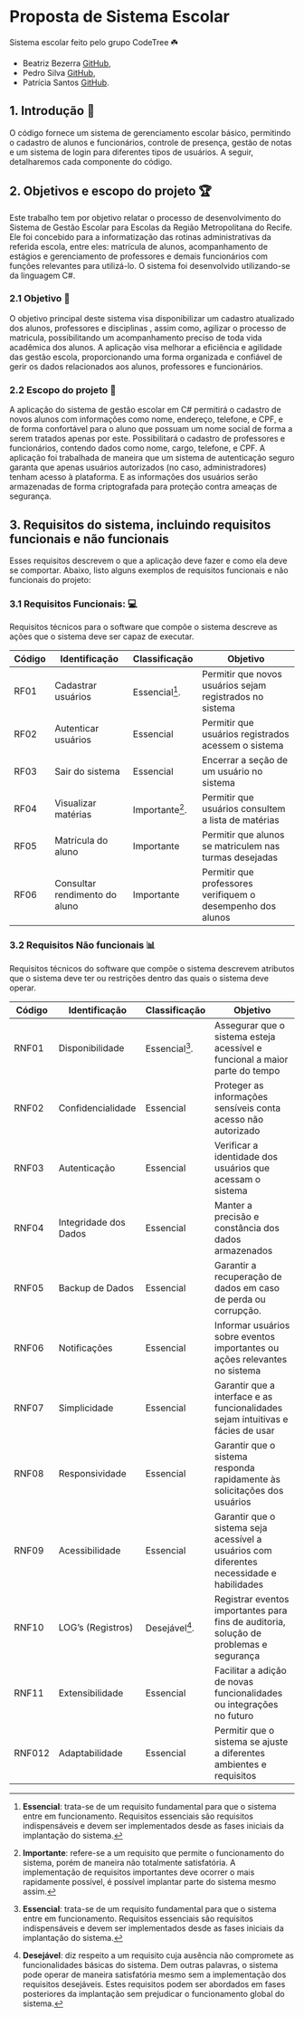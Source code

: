 # Proposta de Sistema Escolar
Sistema escolar feito pelo grupo CodeTree ☘️
- Beatriz Bezerra [GitHub](https://github.com/Trizzzb), 
- Pedro Silva [GitHub](https://github.com/PedroHSilva1),
- Patrícia Santos [GitHub](https://github.com/PatriciaNFS).

## 1. Introdução 📕
 O código fornece um sistema de gerenciamento escolar básico, permitindo o cadastro de alunos e funcionários, controle de presença, gestão de notas e um sistema de login para diferentes tipos de usuários. A seguir, detalharemos cada componente do código.

## 2.	Objetivos e escopo do projeto 🏆
 Este trabalho tem por objetivo relatar o processo de desenvolvimento do Sistema de Gestão Escolar para Escolas da Região Metropolitana do Recife. Ele foi concebido para a informatização das rotinas administrativas da referida escola, entre eles: matrícula de alunos, acompanhamento de estágios e gerenciamento de professores e demais funcionários com funções relevantes para utilizá-lo. O sistema foi desenvolvido utilizando-se da linguagem C#.

### 2.1 Objetivo 🎯
 O objetivo principal deste sistema visa disponibilizar um cadastro atualizado dos alunos, professores e disciplinas , assim como, agilizar o processo de matricula, possibilitando um acompanhamento preciso de toda vida acadêmica dos alunos. A aplicação visa melhorar a eficiência e agilidade das gestão escola, proporcionando uma forma organizada e confiável de gerir os dados relacionados aos alunos, professores e funcionários.

### 2.2 Escopo do projeto 🎯
 A aplicação do sistema de gestão escolar em C# permitirá o cadastro de novos alunos com informações como nome, endereço, telefone, e CPF, e de forma confortável para o aluno que possuam um nome social de forma a serem tratados apenas por este. Possibilitará o cadastro de professores e funcionários, contendo dados como nome, cargo, telefone, e CPF. A aplicação foi trabalhada de maneira que um sistema de autenticação seguro garanta que apenas usuários autorizados (no caso, administradores) tenham acesso à plataforma. E as informações dos usuários serão armazenadas de forma criptografada para proteção contra ameaças de segurança.

## 3.	Requisitos do sistema, incluindo requisitos funcionais e não funcionais 
 Esses requisitos descrevem o que a aplicação deve fazer e como ela deve se comportar. Abaixo, listo alguns exemplos de requisitos funcionais e não funcionais do projeto:

### 3.1	Requisitos Funcionais: 💻
 Requisitos técnicos para o software que compõe o sistema descreve as ações que o sistema deve ser capaz de executar.

| Código | Identificação | Classificação | Objetivo |
|--- |--- |--- |--- |
| RF01 | Cadastrar usuários | Essencial[^1]. | Permitir que novos usuários sejam registrados no sistema |
| RF02 | Autenticar usuários | Essencial | Permitir que usuários registrados acessem o sistema |
| RF03 | Sair do sistema | Essencial | Encerrar a seção de um usuário no sistema |
| RF04 | Visualizar matérias | Importante[^2]. | Permitir que usuários consultem a lista de matérias |
| RF05 | Matrícula do aluno | Importante | Permitir que alunos se matriculem nas turmas desejadas |
| RF06 | Consultar rendimento do aluno | Importante | Permitir que professores verifiquem o desempenho dos alunos |


### 3.2 Requisitos Não funcionais  📊
 Requisitos técnicos do software que compõe o sistema descrevem atributos que o sistema deve ter ou restrições dentro das quais o sistema deve operar.

 | Código | Identificação | Classificação | Objetivo |
 |--- |--- |--- |--- |
 | RNF01 | Disponibilidade | Essencial[^1]. | Assegurar que o sistema esteja acessível e funcional a maior parte do tempo |
 | RNF02 | Confidencialidade | Essencial | Proteger as informações sensíveis conta acesso não autorizado |
 | RNF03 | Autenticação | Essencial | Verificar a identidade dos usuários que acessam o sistema |
 | RNF04 | Integridade dos Dados | Essencial | Manter a precisão e constância dos dados armazenados |
 | RNF05 | Backup de Dados | Essencial | Garantir a recuperação de dados em caso de perda ou corrupção. |
 | RNF06 | Notificações | Essencial | Informar usuários sobre eventos importantes ou ações relevantes no sistema |
 | RNF07 | Simplicidade | Essencial | Garantir que a interface e as funcionalidades sejam intuitivas e fácies de usar |
 | RNF08 | Responsividade | Essencial | Garantir que o sistema responda rapidamente às solicitações dos usuários |
 | RNF09 | Acessibilidade | Essencial | Garantir que o sistema seja acessível a usuários com diferentes necessidade e habilidades |
 | RNF10 | LOG’s (Registros) | Desejável[^3]. | Registrar eventos importantes para fins de auditoria, solução de problemas e segurança |
 | RNF11 | Extensibilidade | Essencial | Facilitar a adição de novas funcionalidades ou integrações no futuro |
 | RNF012 | Adaptabilidade | Essencial | Permitir que o sistema se ajuste a diferentes ambientes e requisitos |

[^1]: **Essencial**: trata-se de um requisito fundamental para que o sistema entre em funcionamento. Requisitos essenciais são requisitos indispensáveis e devem ser implementados desde as fases iniciais da implantação do sistema.

[^2]: **Importante**: refere-se a um requisito que permite o funcionamento do sistema, porém de maneira não totalmente satisfatória. A implementação de requisitos importantes deve ocorrer o mais rapidamente possível, é possível implantar parte do sistema mesmo assim.

[^3]: **Desejável**: diz respeito a um requisito cuja ausência não compromete as funcionalidades básicas do sistema. Dem outras palavras, o sistema pode operar de maneira satisfatória mesmo sem a implementação dos requisitos desejáveis. Estes requisitos podem ser abordados em fases posteriores da implantação sem prejudicar o funcionamento global do sistema.







